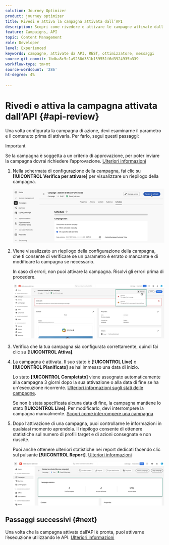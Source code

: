 ```yaml
---
solution: Journey Optimizer
product: journey optimizer
title: Rivedi e attiva la campagna attivata dall’API
description: Scopri come rivedere e attivare le campagne attivate dall’API.
feature: Campaigns, API
topic: Content Management
role: Developer
level: Experienced
keywords: campagne, attivate da API, REST, ottimizzatore, messaggi
source-git-commit: 1bdba8c5c1a9238d351b159551f6d3924935b339
workflow-type: tm+mt
source-wordcount: '286'
ht-degree: 4%

---
```



# Rivedi e attiva la campagna attivata dall’API {#api-review}

Una volta configurata la campagna di azione, devi esaminarne il parametro e il contenuto prima di attivarla. Per farlo, segui questi passaggi:

>[!IMPORTANT]
>
> Se la campagna è soggetta a un criterio di approvazione, per poter inviare la campagna dovrai richiedere l’approvazione. [Ulteriori informazioni](../test-approve/gs-approval.md)

1. Nella schermata di configurazione della campagna, fai clic su **[!UICONTROL Verifica per attivare]** per visualizzare un riepilogo della campagna.

   ![](assets/campaign-review.png)

1. Viene visualizzato un riepilogo della configurazione della campagna, che ti consente di verificare se un parametro è errato o mancante e di modificare la campagna se necessario.

   In caso di errori, non puoi attivare la campagna. Risolvi gli errori prima di procedere.

   ![](assets/create-campaign-alerts.png)

1. Verifica che la tua campagna sia configurata correttamente, quindi fai clic su **[!UICONTROL Attiva]**.

1. La campagna è attivata. Il suo stato è **[!UICONTROL Live]** o **[!UICONTROL Pianificato]** se hai immesso una data di inizio.

   Lo stato **[!UICONTROL Completato]** viene assegnato automaticamente alla campagna 3 giorni dopo la sua attivazione o alla data di fine se ha un&#39;esecuzione ricorrente. [Ulteriori informazioni sugli stati delle campagne](get-started-with-campaigns.md#statuses).

   Se non è stata specificata alcuna data di fine, la campagna mantiene lo stato **[!UICONTROL Live]**. Per modificarlo, devi interrompere la campagna manualmente. [Scopri come interrompere una campagna](modify-stop-campaign.md)


1. Dopo l’attivazione di una campagna, puoi controllarne le informazioni in qualsiasi momento aprendola. Il riepilogo consente di ottenere statistiche sul numero di profili target e di azioni consegnate e non riuscite.

   Puoi anche ottenere ulteriori statistiche nei report dedicati facendo clic sul pulsante **[!UICONTROL Report]**. [Ulteriori informazioni](../reports/campaign-global-report-cja.md)

   ![](assets/create-campaign-summary.png)

## Passaggi successivi {#next}

Una volta che la campagna attivata dall’API è pronta, puoi attivarne l’esecuzione utilizzando le API. [Ulteriori informazioni](trigger-campaigns.md)
